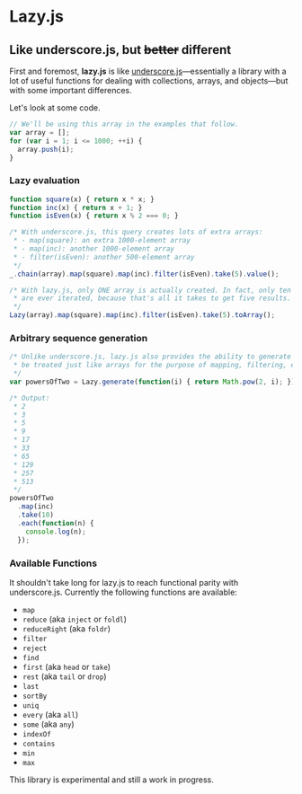 Lazy.js
=======

Like underscore.js, but <strike>better</strike> different
---------------------------------------------------------

First and foremost, **lazy.js** is like [underscore.js](http://underscorejs.org/)&mdash;essentially
a library with a lot of useful functions for dealing with collections, arrays, and objects&mdash;but
with some important differences.

Let's look at some code.

```javascript
// We'll be using this array in the examples that follow.
var array = [];
for (var i = 1; i <= 1000; ++i) {
  array.push(i);
}
```

### Lazy evaluation

```javascript
function square(x) { return x * x; }
function inc(x) { return x + 1; }
function isEven(x) { return x % 2 === 0; }

/* With underscore.js, this query creates lots of extra arrays:
 * - map(square): an extra 1000-element array
 * - map(inc): another 1000-element array
 * - filter(isEven): another 500-element array
 */
_.chain(array).map(square).map(inc).filter(isEven).take(5).value();

/* With lazy.js, only ONE array is actually created. In fact, only ten elements in the source array
 * are ever iterated, because that's all it takes to get five results.
 */
Lazy(array).map(square).map(inc).filter(isEven).take(5).toArray();
```

### Arbitrary sequence generation

```javascript
/* Unlike underscore.js, lazy.js also provides the ability to generate arbitrary sequences which can
 * be treated just like arrays for the purpose of mapping, filtering, etc.
 */
var powersOfTwo = Lazy.generate(function(i) { return Math.pow(2, i); });

/* Output:
 * 2
 * 3
 * 5
 * 9
 * 17
 * 33
 * 65
 * 129
 * 257
 * 513
 */
powersOfTwo
  .map(inc)
  .take(10)
  .each(function(n) {
    console.log(n);
  });
```

### Available Functions

It shouldn't take long for lazy.js to reach functional parity with underscore.js. Currently the
following functions are available:

- `map`
- `reduce` (aka `inject` or `foldl`)
- `reduceRight` (aka `foldr`)
- `filter`
- `reject`
- `find`
- `first` (aka `head` or `take`)
- `rest` (aka `tail` or `drop`)
- `last`
- `sortBy`
- `uniq`
- `every` (aka `all`)
- `some` (aka `any`)
- `indexOf`
- `contains`
- `min`
- `max`

This library is experimental and still a work in progress.
